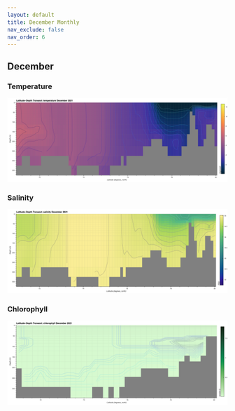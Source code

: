 ```yaml
---
layout: default
title: December Monthly
nav_exclude: false
nav_order: 6
---
```


## December

### Temperature
![December Temperature](cmems_mod_arc_phy_my_topaz4_P1M/2021/December/thetao.png)

### Salinity
![December Salinity](cmems_mod_arc_phy_my_topaz4_P1M/2021/December/so.png)

### Chlorophyll
![December Chlorophyll](cmems_mod_arc_bgc_my_ecosmo_P1M/2021/December/chl.png)